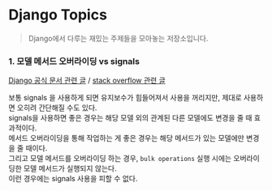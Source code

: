 # Django Topics

> Django에서 다루는 재밌는 주제들을 모아놓는 저장소입니다.


### 1. 모델 메서드 오버라이딩 vs signals

[Django 공식 문서 관련 글](https://docs.djangoproject.com/en/dev/topics/db/models/#overriding-predefined-model-methods) / [stack overflow 관련 글](https://stackoverflow.com/questions/170337/django-signals-vs-overriding-save-method)

보통 signals 을 사용하게 되면 유지보수가 힘들어져서 사용을 꺼리지만, 제대로 사용하면 오히려 간단해질 수도 있다.<br/>
signals을 사용하면 좋은 경우는 해당 모델 외의 관계된 다른 모델에도 변경을 줄 때 효과적이다.<br/>
메서드 오버라이딩을 통해 작업하는 게 좋은 경우는 해당 메서드가 있는 모델에만 변경을 줄 때이다.<br/>
그리고 모델 메서드를 오버라이딩 하는 경우, `bulk operations` 실행 시에는 오버라이딩한 모델 메서드가 실행되지 않는다.<br/>
이런 경우에는 signals 사용을 피할 수 없다.<br/>
